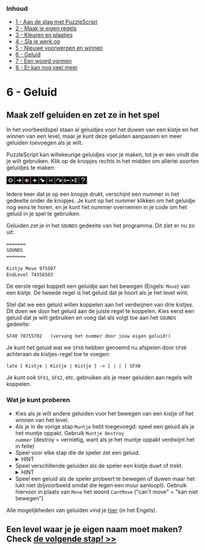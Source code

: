 ### Inhoud

- [1 - Aan de slag met PuzzleScript](1-aan-de-slag-met-puzzlescript.md)
- [2 - Maak je eigen regels](2-maak-je-eigen-regels.md)
- [3 - Kleuren en plaatjes](3-kleuren-en-plaatjes.md)
- [4 - Sla je werk op](4-sla-je-werk-op.md)
- [5 - Nieuwe voorwerpen en winnen](5-nieuwe-voorwerpen-en-winnen.md)
- [6 - Geluid](6-geluid.md)
- [7 - Een woord vormen](7-een-woord-vormen.md)
- [8 - Er kan nog veel meer](8-er-kan-nog-veel-meer.md)

# 6 - Geluid

## Maak zelf geluiden en zet ze in het spel

In het voorbeeldspel staan al geluidjes voor het duwen van een kistje en het winnen van een level, maar je kunt deze geluiden aanpassen en meer geluiden toevoegen als je wilt.

PuzzleScript kan willekeurige geluidjes voor je maken, tot je er een vindt die je wilt gebruiken. Klik op de knopjes rechts in het midden om allerlei soorten geluidjes te maken:

![Knopjes voor geluiden](images/knoppen-geluidjes.png)

Iedere keer dat je op een knopje drukt, verschijnt een nummer in het gedeelte onder de knopjes. Je kunt op het nummer klikken om het geluidje nog eens te horen, en je kunt het nummer overnemen in je code om het geluid in je spel te gebruiken.

Geluiden zet je in het `SOUNDS` gedeelte van het programma. Dit ziet er nu zo uit:

```
=======
SOUNDS
=======

Kistje Move 975507
EndLevel 74356503
```

De eerste regel koppelt een geluidje aan het bewegen (Engels: `Move`) van een kistje. De tweede regel is het geluid dat je hoort als je het level wint.

Stel dat we een geluid willen koppelen aan het verdwijnen van drie kistjes. Dit doen we door het geluid aan de juiste regel te koppelen. Kies eerst een geluid dat je wilt gebruiken en voeg dat als volgt toe aan het `SOUNDS` gedeelte:

```
SFX0 70755702   (vervang het nummer door jouw eigen geluid!)
```

Je kunt het geluid wat we `SFX0` hebben genoemd nu afspelen door `SFX0` achteraan de kistjes-regel toe te voegen:

```
late [ Kistje | Kistje | Kistje ] -> [ | | ] SFX0
```

Je kunt ook `SFX1`, `SFX2`, etc. gebruiken als je meer geluiden aan regels wilt koppelen.

### Wat je kunt proberen ###
- Kies als je wilt andere geluiden voor het bewegen van een kistje of het winnen van het level.
- Als je in de vorige stap `Muntje` hebt toegevoegd: speel een geluid als je het muntje oppakt. Gebruik <code>Muntje Destroy <em>nummer</em></code> (destroy = vernietig, want als je het muntje oppakt verdwijnt het in feite)
- Speel voor elke stap die de speler zet een geluid.
  <details><summary>HINT</summary>Gebruik <code>Speler Move</code></details>
- Speel verschillende geluiden als de speler een kistje duwt of trekt.
  <details><summary>HINT</summary>Verander de regel <code>Kistje Move 975507</code> in <code>SFX1 975507</code> en voeg nog een SFX2 toe en koppel deze aan de duw- en trekregels net zoals hierboven met SFX0.</details>
- Speel een geluid als de speler probeert te bewegen of duwen maar het lukt niet (bijvoorbeeld omdat die tegen een muur aanloopt). Gebruik hiervoor in plaats van <code>Move</code> het woord <code>CantMove</code> ("can't move" = "kan niet bewegen").

Alle mogelijkheden van geluiden vind je <a href='https://www.puzzlescript.net/Documentation/sounds.html' target='_blank'>hier</a> (in het Engels).

## Een level waar je je eigen naam moet maken? Check [de volgende stap! >>](7-een-woord-vormen.md)